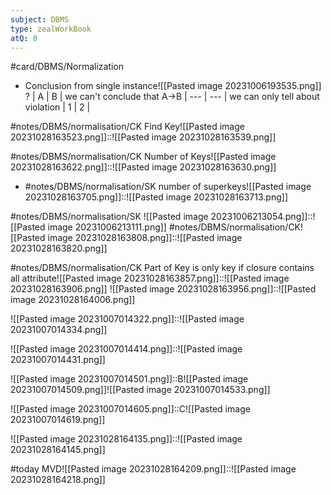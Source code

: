 ```yaml
---
subject: DBMS
type: zealWorkBook
atQ: 0
---
```

#card/DBMS/Normalization


- Conclusion from single instance![[Pasted image 20231006193535.png]]
?
  | A   | B   | we can't conclude that A->B
  | --- | --- | we can only tell about violation
  | 1  | 2   | <!--SR:!2023-11-12,11,288-->


#notes/DBMS/normalisation/CK  Find Key![[Pasted image 20231028163523.png]]::![[Pasted image 20231028163539.png]]

#notes/DBMS/normalisation/CK  Number of Keys![[Pasted image 20231028163622.png]]::![[Pasted image 20231028163630.png]]

- #notes/DBMS/normalisation/SK  number of superkeys![[Pasted image 20231028163705.png]]::![[Pasted image 20231028163713.png]] <!--SR:!2023-11-14,13,288-->


#notes/DBMS/normalisation/SK ![[Pasted image 20231006213054.png]]::![[Pasted image 20231006213111.png]] 
#notes/DBMS/normalisation/CK![[Pasted image 20231028163808.png]]::![[Pasted image 20231028163820.png]]

#notes/DBMS/normalisation/CK  Part of Key is only key if closure contains all attribute![[Pasted image 20231028163857.png]]::![[Pasted image 20231028163906.png]] 
![[Pasted image 20231028163956.png]]::![[Pasted image 20231028164006.png]] <!--SR:!2023-11-14,13,288-->

![[Pasted image 20231007014322.png]]::![[Pasted image 20231007014334.png]] <!--SR:!2023-11-13,12,270-->

![[Pasted image 20231007014414.png]]::![[Pasted image 20231007014431.png]] <!--SR:!2023-11-19,17,294-->

![[Pasted image 20231007014501.png]]::B![[Pasted image 20231007014509.png]]![[Pasted image 20231007014533.png]] <!--SR:!2023-11-16,14,294-->

![[Pasted image 20231007014605.png]]::C![[Pasted image 20231007014619.png]] <!--SR:!2023-11-13,11,274-->

![[Pasted image 20231028164135.png]]::![[Pasted image 20231028164145.png]] <!--SR:!2023-11-25,18,288-->

#today MVD![[Pasted image 20231028164209.png]]::![[Pasted image 20231028164218.png]] <!--SR:!2023-10-31,2,248-->

